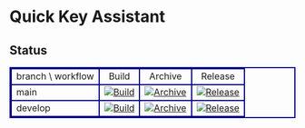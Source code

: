 # Quick Key Assistant

## Status

<div style="margin:0px;padding:0px;"><table width="98%" style="border-collapse: collapse;border:2px double #000080;text-align:center;margin:auto;"><tbody><tr><td style="border:2px double #000080;">branch \ workflow</td><td style="border:2px double #000080;">Build</td><td style="border:2px double #000080;">Archive</td><td style="border:2px double #000080;">Release</td></tr><tr><td style="border:2px double #000080;text-align:left;">main</td><td style="border:2px double #000080;text-align:center;"><a href="https://github.com/shilokuma-inc/quick-key-assistant-macos/actions/workflows/build-main.yml"><img src="https://github.com/shilokuma-inc/quick-key-assistant-macos/actions/workflows/build-main.yml/badge.svg" alt="Build"></a></td><td style="border:2px double #000080;text-align:center;"><a href="https://github.com/shilokuma-inc/quick-key-assistant-macos/actions/workflows/archive-main.yml"><img src="https://github.com/shilokuma-inc/quick-key-assistant-macos/actions/workflows/archive-main.yml/badge.svg" alt="Archive"></a></td><td style="border:2px double #000080;text-align:center;"><a href="https://github.com/shilokuma-inc/quick-key-assistant-macos/actions/workflows/release-main.yml"><img src="https://github.com/shilokuma-inc/quick-key-assistant-macos/actions/workflows/release-main.yml/badge.svg" alt="Release"></a></td></tr><tr><td style="border:2px double #000080;text-align:left;">develop</td><td style="border:2px double #000080;text-align:center;"><a href="https://github.com/shilokuma-inc/quick-key-assistant-macos/actions/workflows/build-develop.yml"><img src="https://github.com/shilokuma-inc/quick-key-assistant-macos/actions/workflows/build-develop.yml/badge.svg" alt="Build"></a></td><td style="border:2px double #000080;text-align:center;"><a href="https://github.com/shilokuma-inc/quick-key-assistant-macos/actions/workflows/archive-develop.yml"><img src="https://github.com/shilokuma-inc/quick-key-assistant-macos/actions/workflows/archive-develop.yml/badge.svg" alt="Archive"></a></td><td style="border:2px double #000080;text-align:center;"><a href="https://github.com/shilokuma-inc/quick-key-assistant-macos/actions/workflows/release-develop.yml"><img src="https://github.com/shilokuma-inc/quick-key-assistant-macos/actions/workflows/release-develop.yml/badge.svg" alt="Release"></a></td></tr></tbody></table></div>